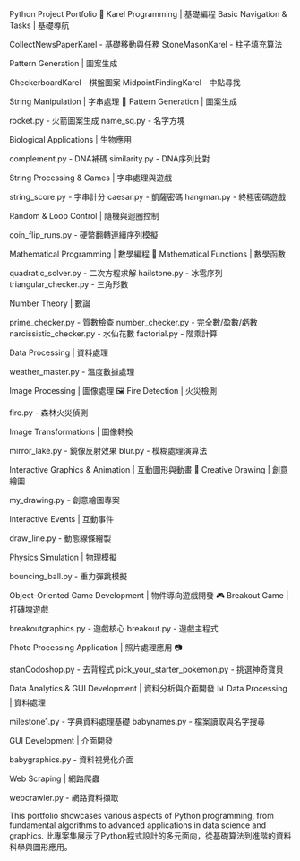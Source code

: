 Python Project Portfolio 🚀
Karel Programming | 基礎編程
Basic Navigation & Tasks | 基礎導航

CollectNewsPaperKarel - 基礎移動與任務
StoneMasonKarel - 柱子填充算法

Pattern Generation | 圖案生成

CheckerboardKarel - 棋盤圖案
MidpointFindingKarel - 中點尋找

String Manipulation | 字串處理 📝
Pattern Generation | 圖案生成

rocket.py - 火箭圖案生成
name_sq.py - 名字方塊

Biological Applications | 生物應用

complement.py - DNA補碼
similarity.py - DNA序列比對

String Processing & Games | 字串處理與遊戲

string_score.py - 字串計分
caesar.py - 凱薩密碼
hangman.py - 終極密碼遊戲

Random & Loop Control | 隨機與迴圈控制

coin_flip_runs.py - 硬幣翻轉連續序列模擬

Mathematical Programming | 數學編程 🔢
Mathematical Functions | 數學函數

quadratic_solver.py - 二次方程求解
hailstone.py - 冰雹序列
triangular_checker.py - 三角形數

Number Theory | 數論

prime_checker.py - 質數檢查
number_checker.py - 完全數/盈數/虧數
narcissistic_checker.py - 水仙花數
factorial.py - 階乘計算

Data Processing | 資料處理

weather_master.py - 溫度數據處理

Image Processing | 圖像處理 🖼️
Fire Detection | 火災檢測

fire.py - 森林火災偵測

Image Transformations | 圖像轉換

mirror_lake.py - 鏡像反射效果
blur.py - 模糊處理演算法

Interactive Graphics & Animation | 互動圖形與動畫 🎨
Creative Drawing | 創意繪圖

my_drawing.py - 創意繪圖專案

Interactive Events | 互動事件

draw_line.py - 動態線條繪製

Physics Simulation | 物理模擬

bouncing_ball.py - 重力彈跳模擬

Object-Oriented Game Development | 物件導向遊戲開發 🎮
Breakout Game | 打磚塊遊戲

breakoutgraphics.py - 遊戲核心
breakout.py - 遊戲主程式

Photo Processing Application | 照片處理應用 📷

stanCodoshop.py - 去背程式
pick_your_starter_pokemon.py - 挑選神奇寶貝

Data Analytics & GUI Development | 資料分析與介面開發 📊
Data Processing | 資料處理

milestone1.py - 字典資料處理基礎
babynames.py - 檔案讀取與名字搜尋

GUI Development | 介面開發

babygraphics.py - 資料視覺化介面

Web Scraping | 網路爬蟲

webcrawler.py - 網路資料擷取


This portfolio showcases various aspects of Python programming, from fundamental algorithms to advanced applications in data science and graphics.
此專案集展示了Python程式設計的多元面向，從基礎算法到進階的資料科學與圖形應用。
